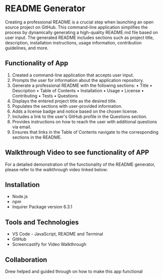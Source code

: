 # README Generator 
Creating a professional README is a crucial step when launching an open source project on GitHub. This command-line application simplifies the process by dynamically generating a high-quality README.md file based on user input. The generated README includes sections such as project title, description, installation instructions, usage information, contribution guidelines, and more.

## Functionality of App
1. Created a command-line application that accepts user input.
2. Prompts the user for information about the application repository.
3. Generate a professional README with the following sections:
• Title
• Description
• Table of Contents
• Installation
• Usage
• License
• Contributing
• Tests
• Questions
4. Displays the entered project title as the desired title.
5. Populates the sections with user-provided information.
6. Adds a license badge and notice based on the chosen license.
7. Includes a link to the user's GitHub profile in the Questions section.
8. Provides instructions on how to reach the user with additional questions via email.
9. Ensures that links in the Table of Contents navigate to the corresponding sections in the README.

## Walkthrough Video to see functionality of APP
For a detailed demonstration of the functionality of the README generator, please refer to the walkthrough video linked below:


## Installation
* Node.js
* npm
* Inquirer Package version 6.3.1

## Tools and Technologies
* VS Code - JavaScript, README and Terminal
* GitHub
* Screencastify for Video Walkthrough

## Collaboration
Drew helped and guided through on how to make this app functional 

